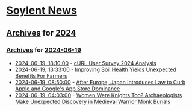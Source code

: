 # [Soylent News](../../../README.md)

## [Archives](../../index.md) for [2024](../index.md)

### [Archives](../../index.md) for [2024-06-19](index.md)

* [2024-06-19, 18:10:00](https://soylentnews.org/article.pl?sid=24/06/18/1511204&from=rss) - [cURL User Survey 2024 Analysis](https://soylentnews.org/article.pl?sid=24/06/18/1511204&from=rss)
* [2024-06-19, 13:33:00](https://soylentnews.org/article.pl?sid=24/06/18/047207&from=rss) - [Improving Soil Health Yields Unexpected Benefits For Farmers](https://soylentnews.org/article.pl?sid=24/06/18/047207&from=rss)
* [2024-06-19, 08:50:00](https://soylentnews.org/article.pl?sid=24/06/18/034255&from=rss) - [After Europe, Japan Introduces Law to Curb Apple and Google's App Store Dominance](https://soylentnews.org/article.pl?sid=24/06/18/034255&from=rss)
* [2024-06-19, 04:03:00](https://soylentnews.org/article.pl?sid=24/06/18/0130257&from=rss) - [Women Were Knights Too? Archaeologists Make Unexpected Discovery in Medieval Warrior Monk Burials](https://soylentnews.org/article.pl?sid=24/06/18/0130257&from=rss)
